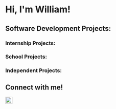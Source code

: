 # Hi, I'm William!

## Software Development Projects:

### Internship Projects:

### School Projects:

### Independent Projects:

## Connect with me!
[<img align="left" alt="WilliamBranch | LinkedIn" width="22px" src="https://cdn.jsdelivr.net/npm/simple-icons@v3/icons/linkedin.svg" />](https://www.linkedin.com/in/william-branch-b1696a255/)
